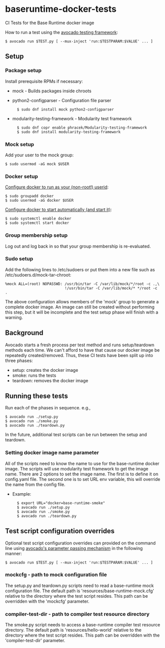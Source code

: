 # baseruntime-docker-tests
CI Tests for the Base Runtime docker image

How to run a test using the [avocado testing framework](http://avocado-framework.github.io/):

    $ avocado run $TEST.py [ --mux-inject 'run:$TESTPARAM:$VALUE' ... ]

## Setup

### Package setup

Install prerequisite RPMs if necessary:

* mock - Builds packages inside chroots
* python2-configparser - Configuration file parser

        $ sudo dnf install mock python2-configparser

* modularity-testing-framework - Modularity test framework

        $ sudo dnf copr enable phracek/Modularity-testing-framework
        $ sudo dnf install modularity-testing-framework

### Mock setup

Add your user to the mock group:

    $ sudo usermod -aG mock $USER

### Docker setup

[Configure docker to run as your (non-root!) userid](https://docs.docker.com/engine/installation/linux/linux-postinstall/#manage-docker-as-a-non-root-user):

    $ sudo groupadd docker
    $ sudo usermod -aG docker $USER

[Configure docker to start automatically (and start it)](https://docs.docker.com/engine/installation/linux/linux-postinstall/#manage-docker-as-a-non-root-user#configure-docker-to-start-on-boot):

    $ sudo systemctl enable docker
    $ sudo systemctl start docker

### Group membership setup

Log out and log back in so that your group membership is re-evaluated.

### Sudo setup

Add the following lines to /etc/sudoers or put them into a new file such as /etc/sudoers.d/mock-tar-chroot:

    %mock ALL=(root) NOPASSWD: /usr/bin/tar -C /var/lib/mock/*/root -c .,\
                               !/usr/bin/tar -C /var/lib/mock/* */root -c .

The above configuration allows members of the 'mock' group to generate a complete docker image. An image can still be created without performing this step, but it will be incomplete and the test setup phase will finish with a warning.

## Background

Avocado starts a fresh process per test method and runs setup/teardown methods
each time. We can't afford to have that cause our docker image be repeatedly
created/removed. Thus, these CI tests have been split up into three phases:
* setup: creates the docker image
* smoke: runs the tests
* teardown: removes the docker image

## Running these tests

Run each of the phases in sequence. e.g.,

    $ avocado run ./setup.py
    $ avocado run ./smoke.py
    $ avocado run ./teardown.py

In the future, additional test scripts can be run between the setup and teardown.

### Setting docker image name parameter

All of the scripts need to know the name to use for the base-runtime docker image. The scripts will use modularity test framework to get the image name.
There are 2 options to set the image name. The first is to define it on config.yaml file. The second one is to set URL env variable, this will override the name from the config file.
* Example:

        $ export URL="docker=base-runtime-smoke"
        $ avocado run ./setup.py
        $ avocado run ./smoke.py
        $ avocado run ./teardown.py

## Test script configuration overrides

Optional test script configuration overrides can provided on the command line using [avocado's parameter passing mechanism](http://avocado-framework.readthedocs.io/en/latest/WritingTests.html#accessing-test-parameters) in the following manner:

    $ avocado run $TEST.py [ --mux-inject 'run:$TESTPARAM:$VALUE' ... ]

### mockcfg - path to mock configuration file

The setup.py and teardown.py scripts need to read a base-runtime mock configuration file. The default path is 'resources/base-runtime-mock.cfg' relative to the directory where the test script resides. This path can be overridden with the 'mockcfg' parameter.

### compiler-test-dir - path to compiler test resource directory

The smoke.py script needs to access a base-runtime compiler test resource directory. The default path is 'resources/hello-world' relative to the directory where the test script resides. This path can be overridden with the 'compiler-test-dir' parameter.

